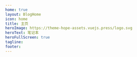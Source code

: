 ```yaml
---
home: true
layout: BlogHome
icon: home
title: 主页
heroImage: https://theme-hope-assets.vuejs.press/logo.svg
heroText: 笔记本
heroFullScreen: true
tagline: 
footer: 
---
```

